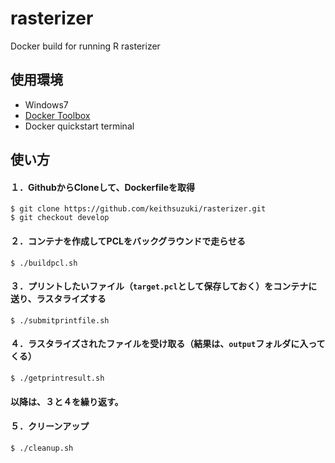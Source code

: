 # rasterizer
Docker build for running R rasterizer
## 使用環境
- Windows7
- [Docker Toolbox](https://www.docker.com/products/docker-toolbox)
- Docker quickstart terminal
## 使い方
#### １．GithubからCloneして、Dockerfileを取得
```
$ git clone https://github.com/keithsuzuki/rasterizer.git
$ git checkout develop
```

#### ２．コンテナを作成してPCLをバックグラウンドで走らせる
```
$ ./buildpcl.sh
```

#### ３．プリントしたいファイル（```target.pcl```として保存しておく）をコンテナに送り、ラスタライズする
```
$ ./submitprintfile.sh
```

#### ４．ラスタライズされたファイルを受け取る（結果は、```output```フォルダに入ってくる）
```
$ ./getprintresult.sh
```
#### 以降は、３と４を繰り返す。

#### ５．クリーンアップ
```
$ ./cleanup.sh
```
